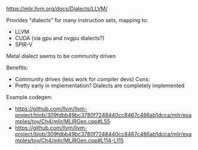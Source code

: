 https://mlir.llvm.org/docs/Dialects/LLVM/

Provides "dialects" for many instruction sets, mapping to:
- LLVM
- CUDA (via gpu and nvgpu dialects?)
- SPIR-V

Metal dialect seems to be community driven

Benefits:
- Community driven (less work for compiler devs)
Cons:
- Pretty early in implementation? Dialects are completely implemented

Example codegen: 
- https://github.com/llvm/llvm-project/blob/309fdbb49bc3780f7248440cc8467c486ab1dcca/mlir/examples/toy/Ch4/mlir/MLIRGen.cpp#L55
- https://github.com/llvm/llvm-project/blob/309fdbb49bc3780f7248440cc8467c486ab1dcca/mlir/examples/toy/Ch4/mlir/MLIRGen.cpp#L114-L115